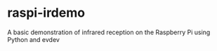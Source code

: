 # raspi-irdemo
A basic demonstration of infrared reception on the Raspberry Pi using Python and evdev
